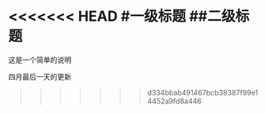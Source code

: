 <<<<<<< HEAD
#一级标题
##二级标题
=======
这是一个简单的说明

四月最后一天的更新
>>>>>>> d334bbab491467bcb38387f99e14452a9fd8a446
